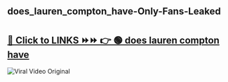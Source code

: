 
 ## does_lauren_compton_have-Only-Fans-Leaked

# <h2><a href="https://clipsfans.com/does_lauren_compton_have&ref=git">🔗 Click to LINKS ⏩⏩ 👉 🟢 does lauren compton have </a></h2>

<a href="https://clipsfans.com/does_lauren_compton_have&ref=git" rel="nofollow" data-target="animated-image.originalLink"><img src="https://i.ibb.co.com/xMMVF88/686577567.gif" alt="Viral Video Original" style="max-width: 100%; display: inline-block;" data-target="animated-image.originalImage"></a>
